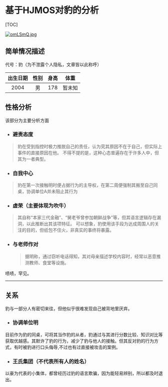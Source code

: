 # 基于HJMOS对豹的分析

[TOC]

[![omLSmQ.jpg](https://z3.ax1x.com/2021/11/27/omLSmQ.jpg)](https://imgtu.com/i/omLSmQ)

## 简单情况描述

代号：豹（为不泄露个人隐私，文章皆以此称呼）

| 出生日期 | 性别 | 身高 |  体重  |
| :------: | :--: | :--: | :----: |
|   2004   |  男  | 178  | 暂未知 |

## 性格分析

该部分为主要分析方面

- ### 避责态度

> 豹在受到指控时极力推脱自己的责任，认为究其原因不在于自己，但实际上事件的直接原因在他。
> 不得不提的是，这种心态普遍存在于许多人中，但其为一者典型。

- ### 自我中心

> 豹在第一次接触明时便占据行为的主导权，在第二周便强制其搬至自己同桌，协调单位A并未阻止其行为

- ### 虚荣（主要体现为吹牛）

> 其自称“本家三代金融”、“舅老爷曾参加朝鲜战争”等，但其语言逻辑存在漏洞，以此推断出其该项特征。
> 可以想象，豹使用该手段为达成周围人的关注的目的，但纸包不住火，非真实的事终将暴露。

- ### 与老师作对

  > 据明称，通过窃听电话得知，其对母亲描述学校内容时，经常以恶意推测教师、食堂等设施。

啧啧，罕见。

------

## 关系

豹与一部分人有密切来往，但他似乎很难发现自己被背地里厌弃。

- ### 协调单位明

目前作为豹的同桌，可将其当作豹的从者，豹通过与其进行分数比较、知识对比等获取优越感。其默许了豹的行为，减少了豹与他人的接触。但其反对豹的行为方式，有时被豹进行口头侮辱,不过也有过直接被攻击的案例。

- ### 王氏集团（不代表所有人的姓名）

以豪为代表的小集体，都曾经历过豹的语言欺骗，因为能轻易辨别，所以都及时退出。



